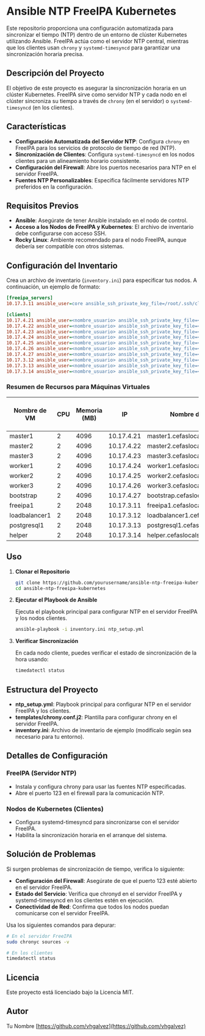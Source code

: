# Ansible NTP FreeIPA Kubernetes

Este repositorio proporciona una configuración automatizada para sincronizar el tiempo (NTP) dentro de un entorno de clúster Kubernetes utilizando Ansible. FreeIPA actúa como el servidor NTP central, mientras que los clientes usan `chrony` y `systemd-timesyncd` para garantizar una sincronización horaria precisa.

## Descripción del Proyecto

El objetivo de este proyecto es asegurar la sincronización horaria en un clúster Kubernetes. FreeIPA sirve como servidor NTP y cada nodo en el clúster sincroniza su tiempo a través de `chrony` (en el servidor) o `systemd-timesyncd` (en los clientes).

## Características

- **Configuración Automatizada del Servidor NTP**: Configura `chrony` en FreeIPA para los servicios de protocolo de tiempo de red (NTP).
- **Sincronización de Clientes**: Configura `systemd-timesyncd` en los nodos clientes para un alineamiento horario consistente.
- **Configuración del Firewall**: Abre los puertos necesarios para NTP en el servidor FreeIPA.
- **Fuentes NTP Personalizables**: Especifica fácilmente servidores NTP preferidos en la configuración.

## Requisitos Previos

- **Ansible**: Asegúrate de tener Ansible instalado en el nodo de control.
- **Acceso a los Nodos de FreeIPA y Kubernetes**: El archivo de inventario debe configurarse con acceso SSH.
- **Rocky Linux**: Ambiente recomendado para el nodo FreeIPA, aunque debería ser compatible con otros sistemas.

## Configuración del Inventario

Crea un archivo de inventario (`inventory.ini`) para especificar tus nodos. A continuación, un ejemplo de formato:

```ini
[freeipa_servers]
10.17.3.11 ansible_user=core ansible_ssh_private_key_file=/root/.ssh/cluster_openshift/key_cluster_openshift/id_rsa_key_cluster_openshift ansible_port=22

[clients]
10.17.4.21 ansible_user=<nombre_usuario> ansible_ssh_private_key_file=<ruta_clave_ssh>
10.17.4.22 ansible_user=<nombre_usuario> ansible_ssh_private_key_file=<ruta_clave_ssh>
10.17.4.23 ansible_user=<nombre_usuario> ansible_ssh_private_key_file=<ruta_clave_ssh>
10.17.4.24 ansible_user=<nombre_usuario> ansible_ssh_private_key_file=<ruta_clave_ssh>
10.17.4.25 ansible_user=<nombre_usuario> ansible_ssh_private_key_file=<ruta_clave_ssh>
10.17.4.26 ansible_user=<nombre_usuario> ansible_ssh_private_key_file=<ruta_clave_ssh>
10.17.4.27 ansible_user=<nombre_usuario> ansible_ssh_private_key_file=<ruta_clave_ssh>
10.17.3.12 ansible_user=<nombre_usuario> ansible_ssh_private_key_file=<ruta_clave_ssh>
10.17.3.13 ansible_user=<nombre_usuario> ansible_ssh_private_key_file=<ruta_clave_ssh>
10.17.3.14 ansible_user=<nombre_usuario> ansible_ssh_private_key_file=<ruta_clave_ssh>
```

### Resumen de Recursos para Máquinas Virtuales

| Nombre de VM      | CPU | Memoria (MB) | IP           | Nombre de Dominio                 | Tamaño de Disco (GB) | Hostname     |
|------------------|-----|--------------|--------------|-----------------------------------|----------------------|--------------|
| master1          | 2   | 4096         | 10.17.4.21   | master1.cefaslocalserver.com      | 50                   | master1      |
| master2          | 2   | 4096         | 10.17.4.22   | master2.cefaslocalserver.com      | 50                   | master2      |
| master3          | 2   | 4096         | 10.17.4.23   | master3.cefaslocalserver.com      | 50                   | master3      |
| worker1          | 2   | 4096         | 10.17.4.24   | worker1.cefaslocalserver.com      | 50                   | worker1      |
| worker2          | 2   | 4096         | 10.17.4.25   | worker2.cefaslocalserver.com      | 50                   | worker2      |
| worker3          | 2   | 4096         | 10.17.4.26   | worker3.cefaslocalserver.com      | 50                   | worker3      |
| bootstrap        | 2   | 4096         | 10.17.4.27   | bootstrap.cefaslocalserver.com    | 50                   | bootstrap    |
| freeipa1         | 2   | 2048         | 10.17.3.11   | freeipa1.cefaslocalserver.com     | 32                   | freeipa1     |
| loadbalancer1    | 2   | 2048         | 10.17.3.12   | loadbalancer1.cefaslocalserver.com | 32                  | loadbalancer1|
| postgresql1      | 2   | 2048         | 10.17.3.13   | postgresql1.cefaslocalserver.com  | 32                   | postgresql1  |
| helper           | 2   | 2048         | 10.17.3.14   | helper.cefaslocalserver.com       | 32                   | helper_node  |

## Uso

1. **Clonar el Repositorio**

   ```bash
   git clone https://github.com/yourusername/ansible-ntp-freeipa-kubernetes.git
   cd ansible-ntp-freeipa-kubernetes
   ```

2. **Ejecutar el Playbook de Ansible**

   Ejecuta el playbook principal para configurar NTP en el servidor FreeIPA y los nodos clientes.

   ```bash
   ansible-playbook -i inventory.ini ntp_setup.yml
   ```

3. **Verificar Sincronización**

   En cada nodo cliente, puedes verificar el estado de sincronización de la hora usando:

   ```bash
   timedatectl status
   ```

## Estructura del Proyecto

- **ntp_setup.yml**: Playbook principal para configurar NTP en el servidor FreeIPA y los clientes.
- **templates/chrony.conf.j2**: Plantilla para configurar chrony en el servidor FreeIPA.
- **inventory.ini**: Archivo de inventario de ejemplo (modifícalo según sea necesario para tu entorno).

## Detalles de Configuración

### FreeIPA (Servidor NTP)

- Instala y configura chrony para usar las fuentes NTP especificadas.
- Abre el puerto 123 en el firewall para la comunicación NTP.

### Nodos de Kubernetes (Clientes)

- Configura systemd-timesyncd para sincronizarse con el servidor FreeIPA.
- Habilita la sincronización horaria en el arranque del sistema.

## Solución de Problemas

Si surgen problemas de sincronización de tiempo, verifica lo siguiente:

- **Configuración del Firewall**: Asegúrate de que el puerto 123 esté abierto en el servidor FreeIPA.
- **Estado del Servicio**: Verifica que chronyd en el servidor FreeIPA y systemd-timesyncd en los clientes estén en ejecución.
- **Conectividad de Red**: Confirma que todos los nodos puedan comunicarse con el servidor FreeIPA.

Usa los siguientes comandos para depurar:

```bash
# En el servidor FreeIPA
sudo chronyc sources -v

# En los clientes
timedatectl status
```

## Licencia

Este proyecto está licenciado bajo la Licencia MIT.

## Autor

Tu Nombre [https://github.com/vhgalvez](https://github.com/vhgalvez)
